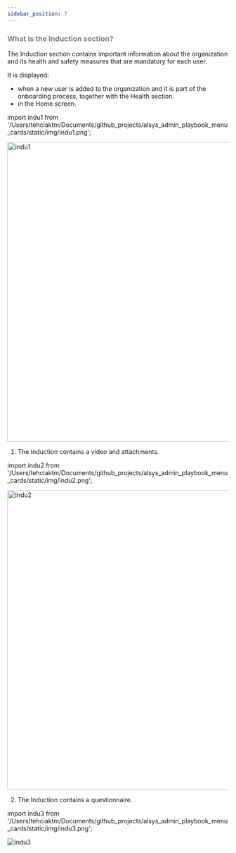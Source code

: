 ```yaml
---
sidebar_position: 7
---
```




### <font color="gray">What is the Induction section?</font>

The Induction section contains important information about the organization and its health and safety measures that are mandatory for each user.

It is displayed:
* when a new user is added to the organization and it is part of the onboarding process, together with the Health section. 
* in the Home screen.

import indu1 from '/Users/tehciaktm/Documents/github_projects/alsys_admin_playbook_menu_cards/static/img/indu1.png';

<img src={indu1} alt="indu1" width="680"/>

1. The Induction contains a video and attachments.

import indu2 from '/Users/tehciaktm/Documents/github_projects/alsys_admin_playbook_menu_cards/static/img/indu2.png';

<img src={indu2} alt="indu2" width="680"/>

2. The Induction contains a questionnaire.

import indu3 from '/Users/tehciaktm/Documents/github_projects/alsys_admin_playbook_menu_cards/static/img/indu3.png';

<img src={indu3} alt="indu3"/>

